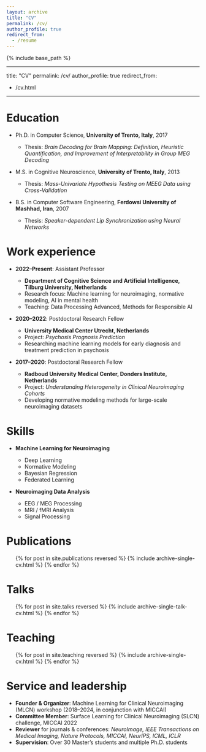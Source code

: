 ```yaml
---
layout: archive
title: "CV"
permalink: /cv/
author_profile: true
redirect_from:
  - /resume
---
```


{% include base_path %}

---
title: "CV"
permalink: /cv/
author_profile: true
redirect_from:
  - /cv.html
---

Education
======
* Ph.D. in Computer Science, **University of Trento, Italy**, 2017  
  * Thesis: *Brain Decoding for Brain Mapping: Definition, Heuristic Quantification, and Improvement of Interpretability in Group MEG Decoding*

* M.S. in Cognitive Neuroscience, **University of Trento, Italy**, 2013  
  * Thesis: *Mass-Univariate Hypothesis Testing on MEEG Data using Cross-Validation*

* B.S. in Computer Software Engineering, **Ferdowsi University of Mashhad, Iran**, 2007  
  * Thesis: *Speaker-dependent Lip Synchronization using Neural Networks*

Work experience
======
* **2022–Present**: Assistant Professor  
  * **Department of Cognitive Science and Artificial Intelligence, Tilburg University, Netherlands**  
  * Research focus: Machine learning for neuroimaging, normative modeling, AI in mental health  
  * Teaching: Data Processing Advanced, Methods for Responsible AI  

* **2020–2022**: Postdoctoral Research Fellow  
  * **University Medical Center Utrecht, Netherlands**  
  * Project: *Psychosis Prognosis Prediction*  
  * Researching machine learning models for early diagnosis and treatment prediction in psychosis  

* **2017–2020**: Postdoctoral Research Fellow  
  * **Radboud University Medical Center, Donders Institute, Netherlands**  
  * Project: *Understanding Heterogeneity in Clinical Neuroimaging Cohorts*  
  * Developing normative modeling methods for large-scale neuroimaging datasets  


Skills
======
* **Machine Learning for Neuroimaging**
  * Deep Learning  
  * Normative Modeling  
  * Bayesian Regression  
  * Federated Learning  

* **Neuroimaging Data Analysis**
  * EEG / MEG Processing  
  * MRI / fMRI Analysis  
  * Signal Processing  

Publications
======
<ul>{% for post in site.publications reversed %}
  {% include archive-single-cv.html %}
{% endfor %}</ul>

Talks
======
<ul>{% for post in site.talks reversed %}
  {% include archive-single-talk-cv.html %}
{% endfor %}</ul>

Teaching
======
<ul>{% for post in site.teaching reversed %}
  {% include archive-single-cv.html %}
{% endfor %}</ul>

Service and leadership
======
* **Founder & Organizer**: Machine Learning for Clinical Neuroimaging (MLCN) workshop (2018–2024, in conjunction with MICCAI)  
* **Committee Member**: Surface Learning for Clinical Neuroimaging (SLCN) challenge, MICCAI 2022  
* **Reviewer** for journals & conferences: *NeuroImage, IEEE Transactions on Medical Imaging, Nature Protocols, MICCAI, NeurIPS, ICML, ICLR*  
* **Supervision**: Over 30 Master’s students and multiple Ph.D. students  

